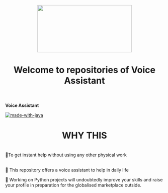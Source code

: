<p align="center"> <img src="https://www.analyticsinsight.net/wp-content/uploads/2021/01/Voice-and-IoT.jpg" height="150" width="300"> </p>

<h1 align="center">Welcome to repositories of Voice Assistant</h1></br></br>
<B>Voice Assistant</B>

  <br>
</h1>

[![made-with-java](https://ForTheBadge.com/images/badges/made-with-java.svg)](https://www.java.com/en/)

<h1 align="center">WHY THIS</h1>
<br>
📌To get instant help without using any other physical work </br></br>

📌 This repository offers a voice assistant to help in daily life </br>

📌 Working on Python projects will undoubtedly improve your skills and raise your profile in preparation for the globalised marketplace outside.</br>


